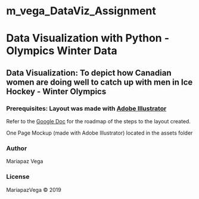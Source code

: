 # m_vega_DataViz_Assignment
# Data Visualization with Python - Olympics Winter Data

## Data Visualization: To depict how Canadian women are doing well to catch up with men in Ice Hockey - Winter Olympics

### Prerequisites: Layout was made with [Adobe Illustrator](https://www.adobe.com/)

Refer to the [Google Doc](https://docs.google.com/document/d/1p10s3Ctgq-vsbyrwhXr9U7RFnn25tTRCu4Pan8qi_6g/edit?usp=sharing) for the roadmap of the steps to the layout created.

One Page Mockup (made with Adobe Illustrator) located in the assets folder
### Author
Mariapaz Vega

### License

MariapazVega © 2019
